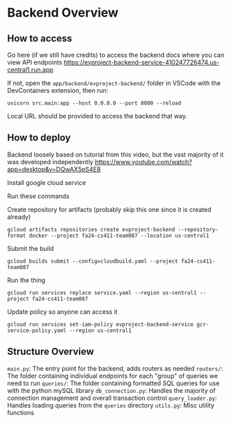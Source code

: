 # Backend Overview

## How to access

Go here (if we still have credits) to access the backend docs where you can view API endpoints
https://evproject-backend-service-410247726474.us-central1.run.app

If not, open the `app/backend/evproject-backend/` folder in VSCode with the DevContainers extension, then run:

```
uvicorn src.main:app --host 0.0.0.0 --port 8080 --reload
```

Local URL should be provided to access the backend that way.


## How to deploy

Backend loosely based on tutorial from this video, but the vast majority of it was developed independently
https://www.youtube.com/watch?app=desktop&v=DQwAX5pS4E8

Install google cloud service

Run these commands

Create repository for artifacts (probably skip this one since it is created already)
```
gcloud artifacts repositories create evproject-backend --repository-format docker --project fa24-cs411-team087 --location us-central1
```

Submit the build
```
gcloud builds submit --config=cloudbuild.yaml --project fa24-cs411-team087
```

Run the thing
```
gcloud run services replace service.yaml --region us-central1 --project fa24-cs411-team087
```

Update policy so anyone can access it
```
gcloud run services set-iam-policy evproject-backend-service gcr-service-policy.yaml --region us-central1
```

## Structure Overview

`main.py`: The entry point for the backend, adds routers as needed
`routers/`: The folder containing individual endpoints for each "group" of queries we need to run
`queries/`: The folder containing formatted SQL queries for use with the python mySQL library
`db_connection.py`: Handles the majority of connection management and overall transaction control
`query_loader.py`: Handles loading queries from the `queries` directory
`utils.py`: Misc utility functions